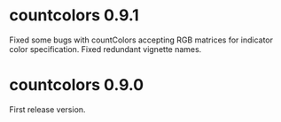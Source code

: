 # countcolors 0.9.1
Fixed some bugs with countColors accepting RGB matrices for indicator color specification. Fixed redundant vignette names.

# countcolors 0.9.0

First release version.
